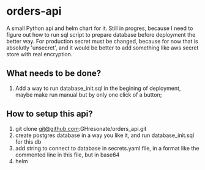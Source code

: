 # orders-api
A small Python api and helm chart for it. Still in progres, because I need to figure out how to run sql script to prepare database before deployment the better way.
For production secret must be changed, because for now that is absolutly 'unsecret', and it would be better to add something like aws secret store with real encryption.
## What needs to be done?
1) Add a way to run database_init.sql in the begining of deployment, maybe make run manual but by only one click of a button;

## How to setup this api?
1) git clone git@github.com:GHresonate/orders_api.git
2) create postgres database in a way you like it, and run database_init.sql for this db
3) add string to connect to database in secrets.yaml file, in a format like the commented line in this file, but in base64
4) helm 
